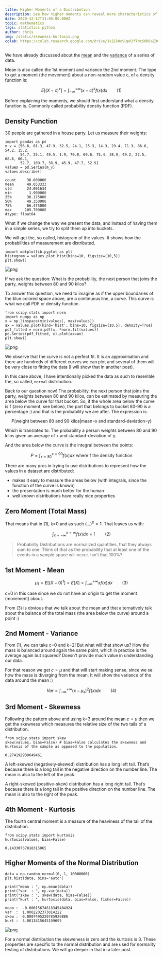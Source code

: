 ```yaml
---
title: Higher Moments of a Distribution
description: See how higher moments can reveal more characteristics of a data series.
date: 2020-12-17T11:00:00.000Z
topic: mathematics
tags: statistics python
author: chris
img: /static/skewness-kurtosis.png
colab: https://colab.research.google.com/drive/1k2Ek0o9UpV2f7NcS0R6aZ36UDvR24BRP?usp=sharing
---
```


We have already discussed about the [mean](/post/measures-of-location) and the [variance](/post/measures-of-variability) of a series of data. 

Mean is also called the 1st moment and variance the 2nd moment. The type to get a moment (the movement) about a non-random value c, of a density function is:

$$
E[(X-c)^κ] = \int_{-\infty}^{+\infty} (x-c)^k f(x) dx  \qquad (1)
$$

Before explaining the moments, we should first understand what a density function is. Commonly called probability density function (PDF).

## Density Function

30 people are gathered in a house party. Let us measure their weights:


```
import pandas as pd
m_v = [56.8, 81.3, 47.9, 32.5, 24.1, 25.3, 14.3, 29.4, 71.3, 86.0, 54.2, 15.2,
       54.7, 25.1, 49.5, 1.9, 70.0, 69.6, 75.4, 38.9, 49.2, 22.5, 68.6, 60.1,
       52.7, 109.7, 38.9, 45.9, 47.7, 52.9]
values = pd.Series(m_v)
values.describe()
```

    count     30.000000
    mean      49.053333
    std       24.001634
    min        1.900000
    25%       30.175000
    50%       49.350000
    75%       66.475000
    max      109.700000
    dtype: float64



What if we change the way we present the data, and instead of having them in a simple series, we try to split them up into buckets.

We will get the, so called, histogram of the values. It shows how the probabilities of measurement are distributed.


```
import matplotlib.pyplot as plt
histogram = values.plot.hist(bins=10, figsize=(10,5))
plt.show()
```
  
![png](higher-moments-of-a-distribution/higher-moments-of-a-distribution_3_0.png)
    


If we ask the question: What is the probability, the next person that joins the party, weights between 80 and 90 kilos?

To answer this question, we need to imagine as if the upper boundaries of the blue colored space above, are a continuous line, a curve. This curve is what we call PDF or density function.


```
from scipy.stats import norm
import numpy as np
x = np.linspace(min(values), max(values))
ax = values.plot(kind='hist', bins=10, figsize=(10,5), density=True)
pdf_fitted = norm.pdf(x, *norm.fit(values))
pd.Series(pdf_fitted, x).plot(ax=ax)
plt.show()
```
    
![png](higher-moments-of-a-distribution/higher-moments-of-a-distribution_5_0.png)

We observe that the curve is not a perfect fit. It is an approximation and there are hundreds of different curves we can plot and several of them will be very close to fitting the data (I will show that in another post).

In this case above, I have intentionally picked the data as such to resemble the, so called, `normal` distribution.

Back to our question now! The probability, the next person that joins the party, weights between 80 and 90 kilos, can be estimated by measuring the area below the curve for that bucket. So, if the whole area below the curve is 1 (zero moment, see below), the part that belongs to bucket 80-90 is a percentage :) and that is the probability we are after. The expression is:

$$
P( \text{weight between 80 and 90 kilos} | \text{mean=x and standard-deviation=y} )
$$

Which is translated to: The probability a person weights between 80 and 90 kilos given an average of x and standard-deviation of y.

And the area below the curve is the integral between the points:

$$
P = \int_{x=80}^{x=90} f(x)dx \text{  where f the density function}
$$ 

There are many pros in trying to use distributions to represent how the values in a dataset are distributed:

* makes it easy to measure the areas below (with integrals, since the function of the curve is known)
* the presentation is much better for the human
* well known distributions have really nice properties

## Zero Moment (Total Mass)

That means that in (1), k=0 and as such $(...)^0 = 1$. That leaves us with:

$$
\int_{x=-\infty}^{x=\infty} f(x)dx = 1 \qquad (2)
$$

> Probability Distributions are normalized quantities, that they always sum to one. Think of that as the probability that at least one of the events in a sample space will occur. Isn't that 100%?

## 1st Moment - Mean

$$
μ_1 = E[(X-0)^1] = E[X] = \int_{-\infty}^{+\infty} xf(x)dx  \qquad (3)
$$

c=0 in this case since we do not have an origin to get the moment (movement) about.

From (3) is obvious that we talk about the mean and that alternatively talk about the balance of the total mass (the area below the curve) around a point :)

## 2nd Moment - Variance

From (1), we can take c=0 and k=2! But what will that show us? How the mass is balanced around again the same point, which in practice is the average again but squared? Doesn't provide much value in understanding our data.

For that reason we get $c=μ$ and that will start making sense, since we se how the mass is diverging from the mean. It will show the variance of the data around the mean :)

$$
Var = \int_{-\infty}^{+\infty} (x-μ_x)^2f(x)dx  \qquad (4)
$$

## 3rd Moment - Skewness

Following the pattern above and using k=3 around the mean $c=μ$ then we get the skewness which measures the relative size of the two tails of a distribution.


```
from scipy.stats import skew
skew(values, bias=False) # bias=False calculates the skewness and kurtosis of the sample as opposed to the population.
```
    0.274192939649461


A left-skewed (negatively-skewed) distribution has a long left tail. That’s because there is a long tail in the negative direction on the number line. The mean is also to the left of the peak.

A right-skewed (positive-skew) distribution has a long right tail. That’s because there is a long tail in the positive direction on the number line. The mean is also to the right of the peak.

## 4th Moment - Kurtosis

The fourth central moment is a measure of the heaviness of the tail of the distribution.

```
from scipy.stats import kurtosis
kurtosis(values, bias=False)
```
    0.14330737818315065

## Higher Moments of the Normal Distribution

```
data = np.random.normal(0, 1, 10000000)
plt.hist(data, bins='auto')

print("mean : ", np.mean(data))
print("var  : ", np.var(data))
print("skew : ", skew(data, bias=False))
print("kurt : ", kurtosis(data, bias=False, fisher=False))
```

    mean :  -0.00015674618345404924
    var  :  1.0002202373014222
    skew :  0.0007495220785926886
    kurt :  3.0013415645199695
 
![png](higher-moments-of-a-distribution/higher-moments-of-a-distribution_12_1.png)
    

For a normal distribution the skeweness is zero and the kurtosis is 3. These properties are specific to the normal distribution and are used for normality testing of distributions. We will go deeper in that in a later post.
